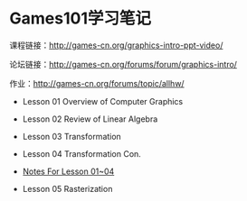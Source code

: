 # Games101学习笔记

课程链接：http://games-cn.org/graphics-intro-ppt-video/

论坛链接：http://games-cn.org/forums/forum/graphics-intro/

作业：http://games-cn.org/forums/topic/allhw/

- Lesson 01 Overview of Computer Graphics
- Lesson 02 Review of Linear Algebra
- Lesson 03 Transformation
- Lesson 04 Transformation Con.
- [Notes For Lesson 01~04](https://github.com/HongfeiXu/Games101Learn/blob/master/Notes_1_2_3_4.md)

- Lesson 05 Rasterization
